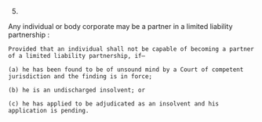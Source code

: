 5.
Any individual or body corporate may be a partner in a limited liability partnership :

    Provided that an individual shall not be capable of becoming a partner of a limited liability partnership, if—

    (a)	he has been found to be of unsound mind by a Court of competent jurisdiction and the finding is in force;

    (b)	he is an undischarged insolvent; or

    (c)	he has applied to be adjudicated as an insolvent and his application is pending.
